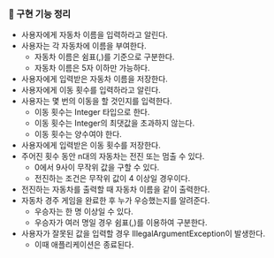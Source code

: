 ### 🚀 구현 기능 정리

- 사용자에게 자동차 이름을 입력하라고 알린다.
- 사용자는 각 자동차에 이름을 부여한다.
    - 자동차 이름은 쉼표(,)를 기준으로 구분한다.
    - 자동차 이름은 5자 이하만 가능하다.
- 사용자에게 입력받은 자동차 이름을 저장한다.
- 사용자에게 이동 횟수를 입력하라고 알린다.
- 사용자는 몇 번의 이동을 할 것인지를 입력한다.
  - 이동 횟수는 Integer 타입으로 한다.
  - 이동 횟수는 Integer의 최댓값을 초과하지 않는다.
  - 이동 횟수는 양수여야 한다.
- 사용자에게 입력받은 이동 횟수를 저장한다.
- 주어진 횟수 동안 n대의 자동차는 전진 또는 멈출 수 있다.
    - 0에서 9사이 무작위 값을 구할 수 있다.
    - 전진하는 조건은 무작위 값이 4 이상일 경우이다.
- 전진하는 자동차를 출력할 때 자동차 이름을 같이 출력한다.
- 자동차 경주 게임을 완료한 후 누가 우승했는지를 알려준다.
    - 우승자는 한 명 이상일 수 있다.
    - 우승자가 여러 명일 경우 쉼표(,)를 이용하여 구분한다.
- 사용자가 잘못된 값을 입력할 경우 IllegalArgumentException이 발생한다. 
  - 이때 애플리케이션은 종료된다.
